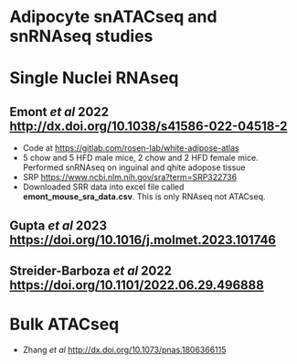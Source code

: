 # Adipocyte snATACseq and snRNAseq studies

# Single Nuclei RNAseq

## Emont *et al* 2022 http://dx.doi.org/10.1038/s41586-022-04518-2

* Code at https://gitlab.com/rosen-lab/white-adipose-atlas
* 5 chow and 5 HFD male mice, 2 chow and 2 HFD female mice.  Performed snRNAseq on inguinal and qhite adopose tissue 
* SRP https://www.ncbi.nlm.nih.gov/sra?term=SRP322736
* Downloaded SRR data into excel file called **emont_mouse_sra_data.csv**.  This is only RNAseq not ATACseq.

## Gupta *et al* 2023 https://doi.org/10.1016/j.molmet.2023.101746

## Streider-Barboza *et al* 2022 https://doi.org/10.1101/2022.06.29.496888

# Bulk ATACseq

* Zhang *et al* http://dx.doi.org/10.1073/pnas.1806366115

